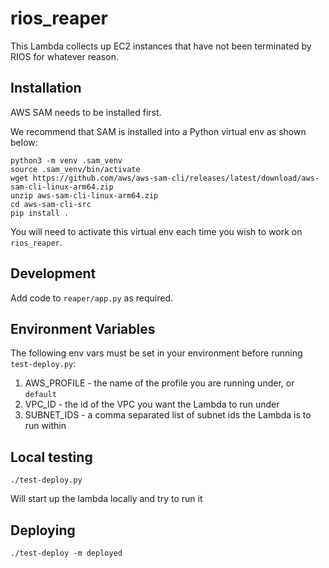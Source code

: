 # rios_reaper

This Lambda collects up EC2 instances that have not been terminated by RIOS 
for whatever reason.

## Installation

AWS SAM needs to be installed first.

We recommend that SAM is installed into a Python virtual env as shown below:
```
python3 -m venv .sam_venv
source .sam_venv/bin/activate
wget https://github.com/aws/aws-sam-cli/releases/latest/download/aws-sam-cli-linux-arm64.zip
unzip aws-sam-cli-linux-arm64.zip
cd aws-sam-cli-src
pip install .
```
You will need to activate this virtual env each time you wish to work on `rios_reaper`.

## Development 

Add code to `reaper/app.py` as required.

## Environment Variables

The following env vars must be set in your environment before running `test-deploy.py`:

1. AWS_PROFILE - the name of the profile you are running under, or `default`
2. VPC_ID - the id of the VPC you want the Lambda to run under
3. SUBNET_IDS - a comma separated list of subnet ids the Lambda is to run within

## Local testing

```
./test-deploy.py
```

Will start up the lambda locally and try to run it

## Deploying

```
./test-deploy -m deployed
```

